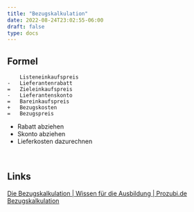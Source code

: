 ```yaml
---
title: "Bezugskalkulation"
date: 2022-08-24T23:02:55-06:00
draft: false
type: docs
---
```


## Formel

        Listeneinkaufspreis
    -   Lieferantenrabatt
    =   Zieleinkaufspreis
    -   Lieferantenskonto
    =   Bareinkaufspreis
    +   Bezugskosten
    =   Bezugspreis

- Rabatt abziehen
- Skonto abziehen
- Lieferkosten dazurechnen

<br>

## Links

[Die Bezugskalkulation | Wissen für die Ausbildung | Prozubi.de](https://www.youtube.com/watch?v=8ga-WsIT64s)  
[Bezugskalkulation](https://www.youtube.com/watch?v=qcJJhKRXxtU)
